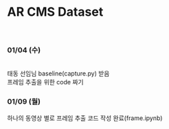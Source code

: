 # AR CMS Dataset

<br/>

### 01/04 (수)
<br/>
태동 선임님 baseline(capture.py) 받음

<br/>
프레임 추출을 위한 code 짜기

### 01/09 (월)
하나의 동영상 별로 프레임 추출 코드 작성 완료(frame.ipynb) 